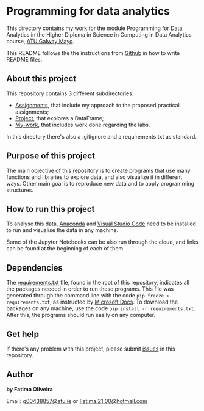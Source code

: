 # Programming for data analytics

This directory contains my work for the module Programming for Data Analytics in the Higher Diploma in Science in Computing in Data Analytics course, [ATU Galway Mayo](https://www.gmit.ie/).
 
This README follows the the instructions from [Github](https://docs.github.com/en/repositories/managing-your-repositorys-settings-and-features/customizing-your-repository/about-readmes) in how to write README files.

## About this project

This repository contains 3 different subdirectories:

- [Assignments](https://github.com/FatimaBOliveira/Programming-for-data-analytics/tree/main/Assignments), that include my approach to the proposed practical assignments;
- [Project](https://github.com/FatimaBOliveira/Programming-for-data-analytics/tree/main/Project), that explores a DataFrame;
- [My-work](https://github.com/FatimaBOliveira/Programming-for-data-analytics/tree/main/My-work), that includes work done regarding the labs.

In this directory there's also a .gitignore and a requirements.txt as standard.

## Purpose of this project

The main objective of this repository is to create programs that use many functions and libraries to explore data, and also visualize it in different ways. Other main goal is to reproduce new data and to apply programming structures.

## How to run this project

To analyse this data, [Anaconda](https://www.anaconda.com/download) and [Visual Studio Code](https://code.visualstudio.com/Download) need to be installed to run and visualise the data in any machine.

Some of the Jupyter Notebooks can be also run through the cloud, and links can be found at the beginning of each of them.

## Dependencies

The [requirements.txt](https://github.com/FatimaBOliveira/Programming-for-data-analytics/blob/main/requirements.txt) file, found in the root of this repository, indicates all the packages needed in order to run these programs. This file was generated through the command line with the code `pip freeze > requirements.txt`, as instructed by [Microsoft Docs](https://github.com/MicrosoftDocs/visualstudio-docs/blob/main/docs/python/managing-required-packages-with-requirements-txt.md). To download the packages on any machine, use the code `pip install -r requirements.txt`. After this, the programs should run easily on any computer.

## Get help

If there's any problem with this project, please submit [issues](https://github.com/FatimaBOliveira/Programming-for-data-analytics/issues) in this repository.

## Author

**by Fatima Oliveira** 

Email: g00438857@atu.ie or Fatima.21.00@hotmail.com